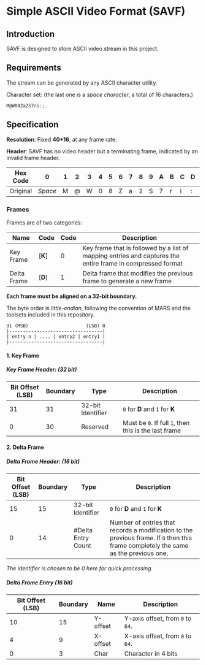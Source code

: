 # Simple ASCII Video Format (SAVF)

## Introduction

SAVF is designed to store ASCII video stream in this project.

## Requirements

The stream can be generated by any ASCII character utility.

Character set: (the last one is a *space character*, a total of 16 characters.)

```
M@W08Za2S7ri:;. 
```



## Specification

**Resolution**: Fixed **40*16**, at any frame rate.

**Header**: SAVF has no video header but a terminating frame, indicated by an invalid frame header.



| Hex Code | 0       | 1    | 2    | 3    | 4    | 5    | 6    | 7    | 8    | 9    | A    | B    | C    | D    | E    | F    |
| -------- | ------- | ---- | ---- | ---- | ---- | ---- | ---- | ---- | ---- | ---- | ---- | ---- | ---- | ---- | ---- | ---- |
| Original | *Space* | M    | @    | W    | 0    | 8    | Z    | a    | 2    | S    | 7    | r    | i    | :    | ;    | .    |





### Frames

Frames are of two categories:

| Name        | Code    | Code | Description                                                  |
| ----------- | ------- | ---- | ------------------------------------------------------------ |
| Key Frame   | [**K**] | 0    | Key frame that is followed by a list of mapping entries and captures the entire frame in compressed format |
| Delta Frame | [**D**] | 1    | Delta frame that modifies the previous frame to generate a new frame |

**Each frame must be aligned on a 32-bit boundary.**

The byte order is *little-endian*, following the convention of MARS and the toolsets included in this repository.

```
31 (MSB)                     (LSB) 0
|----------------------------------|
| entry n | .... | entry2 | entry1 |
|----------------------------------|
```



#### 1. Key Frame

##### Key Frame Header:  (32 bit)

| Bit Offset (LSB) | Boundary | Type              | Description                                           |
| ---------------- | -------- | ----------------- | ----------------------------------------------------- |
| 31               | 31       | 32-bit Identifier | `0` for **D** and `1` for **K**                       |
| 0                | 30       | Reserved          | Must be `0`. If full `1`, then this is the last frame |



#### 2. Delta Frame

##### Delta Frame Header: (16 bit)

| Bit Offset (LSB) | Boundary | Type               | Description                                                  |
| ---------------- | -------- | ------------------ | ------------------------------------------------------------ |
| 15               | 15       | 32-bit Identifier  | `0` for **D** and `1` for **K**                              |
| 0                | 14       | #Delta Entry Count | Number of entries that records a modification to the previous frame. If `0` then this frame completely the same as the previous one. |

*The identifier is chosen to be 0 here for quick processing.*



##### Delta Frame Entry  (16 bit)

| Bit Offset (LSB) | Boundary | Name     | Description                      |
| ---------------- | -------- | -------- | -------------------------------- |
| 10               | 15       | Y-offset | Y-axis offset, from `0` to `64`. |
| 4                | 9        | X-offset | X-axis offset, from `0` to `64`. |
| 0                | 3        | Char     | Character in 4 bits              |


